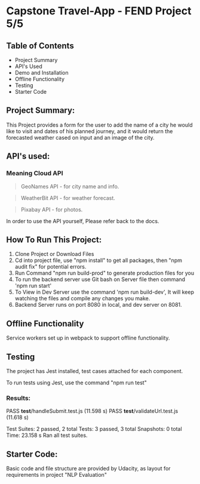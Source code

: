#   Capstone Travel-App - FEND Project 5/5

##  Table of Contents


- Project Summary
- API's Used
- Demo and Installation
- Offline Functionality
- Testing
- Starter Code


## Project Summary:


This Project provides a form for the user to add the name of a city he would like to visit and dates of his planned journey, and it would return the forecasted weather cased on input and an image of the city.

## API's used:

### Meaning Cloud API


>   GeoNames API  - for city name and info.


>  WeatherBit API  - for weather forecast.


> Pixabay API - for photos.



In order to use the API yourself, Please refer back to the docs.

##  How To Run This Project:

  1. Clone Project or Download Files
  2. Cd into project file, use "npm install" to get all packages, then "npm audit fix" for potential errors.
  3. Run Command "npm run build-prod" to generate production files for you
  4. To run the backend server use Git bash on Server file then command 'npm run start'
  5. To View in Dev Server use the command 'npm run build-dev', It will keep watching the files and compile any changes you make.
  6. Backend Server runs on port 8080 in local, and dev server on 8081.

##  Offline Functionality
Service workers set up in webpack to support offline functionality.

##  Testing
The project has Jest installed, test cases attached for each component.

To run tests using Jest, use the command "npm run test"


### Results:

 PASS  __test__/handleSubmit.test.js (11.598 s)
 PASS  __test__/validateUrl.test.js (11.618 s)

Test Suites: 2 passed, 2 total
Tests:       3 passed, 3 total
Snapshots:   0 total
Time:        23.158 s
Ran all test suites.

## Starter Code:

Basic code and file structure are provided by Udacity, as layout for requirements in project "NLP Evaluation"




